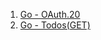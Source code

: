 1. [Go - OAuth.20](https://github.com/ckdqja135/Typescript-restful-starter/blob/master/mdfile/2020-09-23/Go%20-%20OAuth%202.0.md)
2. [Go - Todos(GET)](https://github.com/ckdqja135/Typescript-restful-starter/blob/master/mdfile/2020-09-23/Go%20-%20OAuth%202.0.md)

